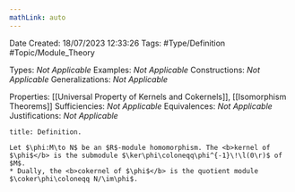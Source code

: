 ```yaml
---
mathLink: auto
---
```


<div class="topSpace"></div>

Date Created: 18/07/2023 12:33:26
Tags: #Type/Definition #Topic/Module_Theory

Types: <i>Not Applicable</i>
Examples: <i>Not Applicable</i>
Constructions: <i>Not Applicable</i>
Generalizations: <i>Not Applicable</i>

Properties: [[Universal Property of Kernels and Cokernels]], [[Isomorphism Theorems]]
Sufficiencies: <i>Not Applicable</i>
Equivalences: <i>Not Applicable</i>
Justifications: <i>Not Applicable</i>

``` ad-Definition
title: Definition.

Let $\phi:M\to N$ be an $R$-module homomorphism. The <b>kernel of $\phi$</b> is the submodule $\ker\phi\coloneqq\phi^{-1}\!\l(0\r)$ of $M$.
* Dually, the <b>cokernel of $\phi$</b> is the quotient module $\coker\phi\coloneqq N/\im\phi$.

```
